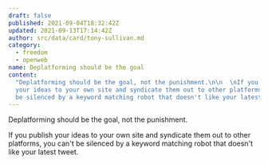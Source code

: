 ```yaml
---
draft: false
published: 2021-09-04T18:32:42Z
updated: 2021-09-13T17:14:42Z
author: src/data/card/tony-sullivan.md
category:
  - freedom
  - openweb
name: Deplatforming should be the goal
content:
  "Deplatforming should be the goal, not the punishment.\n\n  \nIf you publish
  your ideas to your own site and syndicate them out to other platforms, you can't
  be silenced by a keyword matching robot that doesn't like your latest tweet."
---
```


Deplatforming should be the goal, not the punishment.

If you publish your ideas to your own site and syndicate them out to other platforms, you can't be silenced by a keyword matching robot that doesn't like your latest tweet.
